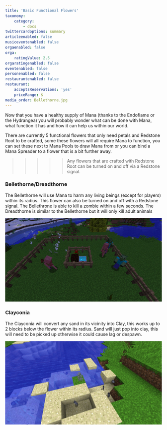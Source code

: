 ```yaml
---
title: 'Basic Functional Flowers'
taxonomy:
    category:
        - docs
twittercardoptions: summary
articleenabled: false
musiceventenabled: false
orgaenabled: false
orga:
    ratingValue: 2.5
orgaratingenabled: false
eventenabled: false
personenabled: false
restaurantenabled: false
restaurant:
    acceptsReservations: 'yes'
    priceRange: $
media_order: Bellethorne.jpg
---
```


Now that you have a healthy supply of Mana (thanks to the Endoflame or the Hydrangea) you will probably wonder what can be done with Mana, what function it has and how it can help us within our world.

There are currently 5 functional flowers that only need petals and Redstone Root to be crafted, some these flowers will all require Mana to function, you can set these next to Mana Pools to draw Mana from or you can bind a Mana Spreader to a flower that is a bit further away.

>>>>> Any flowers that are crafted with Redstone Root can be turned on and off via a Redstone signal.

### Bellethorne/Dreadthorne
The Bellethorne will use Mana to harm any living beings (except for players) within its radius. This flower can also be turned on and off with a Redstone signal. The Bellethrone is able to kill a zombie within a few seconds. The Dreadthorne is similar to the Bellethorne but it will only kill adult animals

![](Bellethorne.jpg)

### Clayconia
The Clayconia will convert any sand in its vicinity into Clay, this works up to 2 blocks below the flower within its radius. Sand will just pop into clay, this will need to be picked up otherwise it could cause lag or despawn.

![](Clayconia.jpg)

